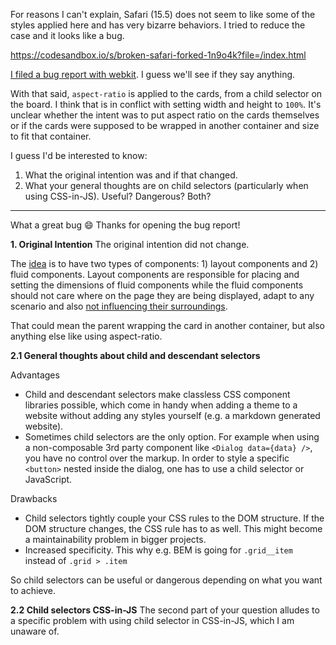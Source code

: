 For reasons I can't explain, Safari (15.5) does not seem to like some of the styles applied here and has very bizarre behaviors. I tried to reduce the case and it looks like a bug.

https://codesandbox.io/s/broken-safari-forked-1n9o4k?file=/index.html

[I filed a bug report with webkit](https://bugs.webkit.org/show_bug.cgi?id=242052). I guess we'll see if they say anything.

With that said, `aspect-ratio` is applied to the cards, from a child selector on the board. I think that is in conflict with setting width and height to `100%`. It's unclear whether the intent was to put aspect ratio on the cards themselves or if the cards were supposed to be wrapped in another container and size to fit that container.

I guess I'd be interested to know:

1.  What the original intention was and if that changed.
2.  What your general thoughts are on child selectors (particularly when using CSS-in-JS). Useful? Dangerous? Both?

---

What a great bug 😄 Thanks for opening the bug report!

**1. Original Intention**
The original intention did not change.

The [idea](https://youtu.be/QtZMTRq9Ly4?t=926) is to have two types of components: 1) layout components and 2) fluid components. Layout components are responsible for placing and setting the dimensions of fluid components while the fluid components should not care where on the page they are being displayed, adapt to any scenario and also [not influencing their surroundings](https://mxstbr.com/thoughts/margin/).

That could mean the parent wrapping the card in another container, but also anything else like using aspect-ratio.

**2.1 General thoughts about child and descendant selectors**

Advantages

- Child and descendant selectors make classless CSS component libraries possible, which come in handy when adding a theme to a website without adding any styles yourself (e.g. a markdown generated website).
- Sometimes child selectors are the only option. For example when using a non-composable 3rd party component like `<Dialog data={data} />`, you have no control over the markup. In order to style a specific `<button>` nested inside the dialog, one has to use a child selector or JavaScript.

Drawbacks

- Child selectors tightly couple your CSS rules to the DOM structure. If the DOM structure changes, the CSS rule has to as well. This might become a maintainability problem in bigger projects.
- Increased specificity. This why e.g. BEM is going for `.grid__item` instead of `.grid > .item`

So child selectors can be useful or dangerous depending on what you want to achieve.

**2.2 Child selectors CSS-in-JS**
The second part of your question alludes to a specific problem with using child selector in CSS-in-JS, which I am unaware of.
